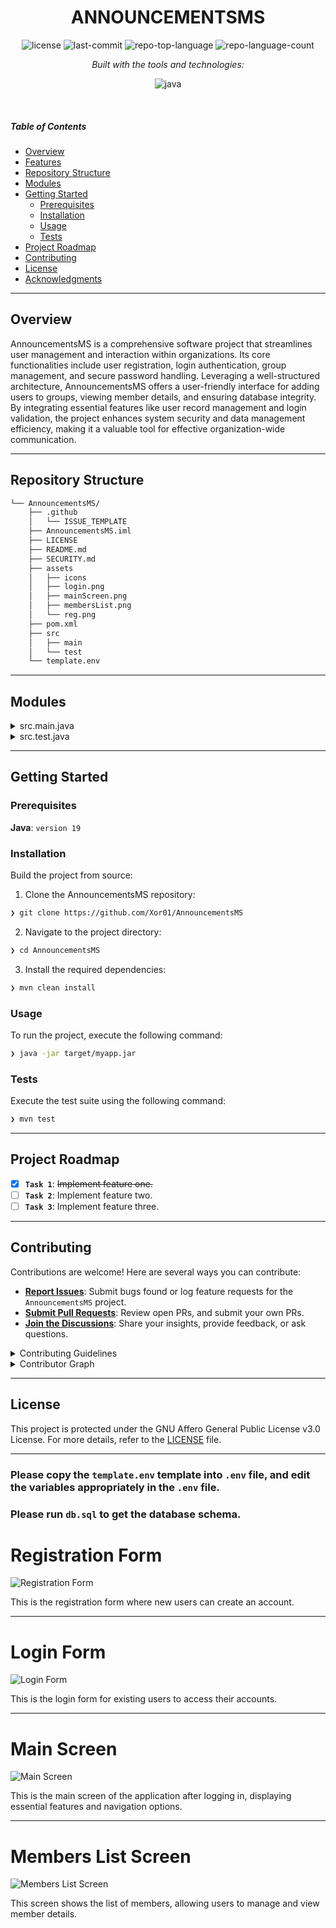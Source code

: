 <p align="center">
    <h1 align="center">ANNOUNCEMENTSMS</h1>
</p>
<p align="center">
	<img src="https://img.shields.io/github/license/Xor01/AnnouncementsMS?style=flat&logo=opensourceinitiative&logoColor=white&color=e2192e" alt="license">
	<img src="https://img.shields.io/github/last-commit/Xor01/AnnouncementsMS?style=flat&logo=git&logoColor=white&color=e2192e" alt="last-commit">
	<img src="https://img.shields.io/github/languages/top/Xor01/AnnouncementsMS?style=flat&color=e2192e" alt="repo-top-language">
	<img src="https://img.shields.io/github/languages/count/Xor01/AnnouncementsMS?style=flat&color=e2192e" alt="repo-language-count">
</p>
<p align="center">
		<em>Built with the tools and technologies:</em>
</p>
<p align="center">
	<img src="https://img.shields.io/badge/java-%23ED8B00.svg?style=flat&logo=openjdk&logoColor=white" alt="java">
</p>

<br>

#####  Table of Contents

- [ Overview](#-overview)
- [ Features](#-features)
- [ Repository Structure](#-repository-structure)
- [ Modules](#-modules)
- [ Getting Started](#-getting-started)
    - [ Prerequisites](#-prerequisites)
    - [ Installation](#-installation)
    - [ Usage](#-usage)
    - [ Tests](#-tests)
- [ Project Roadmap](#-project-roadmap)
- [ Contributing](#-contributing)
- [ License](#-license)
- [ Acknowledgments](#-acknowledgments)

---

##  Overview

AnnouncementsMS is a comprehensive software project that streamlines user management and interaction within organizations. Its core functionalities include user registration, login authentication, group management, and secure password handling. Leveraging a well-structured architecture, AnnouncementsMS offers a user-friendly interface for adding users to groups, viewing member details, and ensuring database integrity. By integrating essential features like user record management and login validation, the project enhances system security and data management efficiency, making it a valuable tool for effective organization-wide communication.

---

##  Repository Structure

```sh
└── AnnouncementsMS/
    ├── .github
    │   └── ISSUE_TEMPLATE
    ├── AnnouncementsMS.iml
    ├── LICENSE
    ├── README.md
    ├── SECURITY.md
    ├── assets
    │   ├── icons
    │   ├── login.png
    │   ├── mainScreen.png
    │   ├── membersList.png
    │   └── reg.png
    ├── pom.xml
    ├── src
    │   ├── main
    │   └── test
    └── template.env
```

---

##  Modules

<details closed><summary>src.main.java</summary>

| File | Summary |
| --- | --- |
| [Register.java](https://github.com/Xor01/AnnouncementsMS/blob/main/src/main/java/Register.java) | Repository Structure```sh└── AnnouncementsMS/ ├──.github │ └── ISSUE_TEMPLATE ├── AnnouncementsMS.iml ├── LICENSE ├── README.md ├── SECURITY.md ├── assets │ ├── icons │ ├── login.png │ ├── mainScreen.png │ ├── membersList.png │ └── reg.png ├── pom.xml ├── src │ ├── main │ └── test └── template.env```---### `src/main/java/Register.java`The `Register` class in this repository provides a user interface for new user registration. It allows users to input their credentials such as username, first name, last name, email, and password. The class handles the registration process involving validation of input fields and interactions with a database. This component contributes to the user registration functionality of the larger AnnouncementsMS application. |
| [Login.java](https://github.com/Xor01/AnnouncementsMS/blob/main/src/main/java/Login.java) | Login Module**The `Login` Java class in this repositorys architecture is responsible for creating a user login interface. It provides fields for users to input their username and password, along with a button to authenticate. The class utilizes Swing components to design and display the login window in a visually appealing manner. By encapsulating the login functionality within this module, the code promotes a structured and modular approach to user authentication within the project. |
| [DBInfo.java](https://github.com/Xor01/AnnouncementsMS/blob/main/src/main/java/DBInfo.java) | Retrieves database connection info securely using dotenv for the AnnouncementsMS repository. It abstracts the URL, username, and password for database access. |
| [AddUserToGroup.java](https://github.com/Xor01/AnnouncementsMS/blob/main/src/main/java/AddUserToGroup.java) | Enables adding users to a group, checking for existing users, and handling constraints via user input. Implements UI interactions for user-friendly experience. |
| [User.java](https://github.com/Xor01/AnnouncementsMS/blob/main/src/main/java/User.java) | The `User.java` file in the `src/main/java` directory of the `AnnouncementsMS` repository defines a class that manages user interactions within the application. It includes functionalities such as handling database connections, displaying tabs for different user groups, and managing user input areas. The file encapsulates user-specific logic and provides a structured approach to user-related operations, enhancing the overall architecture of the repository. |
| [UserRecord.java](https://github.com/Xor01/AnnouncementsMS/blob/main/src/main/java/UserRecord.java) | Generates hashed passwords for user records using a secure hashing algorithm. Enhances security by preventing plaintext storage of passwords in the AnnouncementsMS applications user management system. |
| [ConnectionManager.java](https://github.com/Xor01/AnnouncementsMS/blob/main/src/main/java/ConnectionManager.java) | Facilitates establishing database connections using provided credentials. Centralizes connection logic for easy access across the AnnouncementsMS repository, streamlining database operations. |
| [Main.java](https://github.com/Xor01/AnnouncementsMS/blob/main/src/main/java/Main.java) | Launches the application with a sleek Mac-like theme, initializing the login window. |
| [db.sql](https://github.com/Xor01/AnnouncementsMS/blob/main/src/main/java/db.sql) | Defines database schema and structures for the Announcements Management System. Describes tables, relationships, and data types, enabling efficient data storage and retrieval. Essential for the systems data management functionality. |
| [ListUsersOfAGroup.java](https://github.com/Xor01/AnnouncementsMS/blob/main/src/main/java/ListUsersOfAGroup.java) | Retrieves and displays group members details from the database in a structured list format on a GUI. Supports error handling for SQL exceptions and populates the UI with the member information upon invocation. |
| [PasswordHandler.java](https://github.com/Xor01/AnnouncementsMS/blob/main/src/main/java/PasswordHandler.java) | Calculates SHA-256 hash of passed passwords for secure storage in the AnnouncementsMS system. The `PasswordHandler` class encapsulates password hashing operations, enhancing system security by transforming plaintext passwords into irreversible hashed values. |

</details>

<details closed><summary>src.test.java</summary>

| File | Summary |
| --- | --- |
| [UserGroupTest.java](https://github.com/Xor01/AnnouncementsMS/blob/main/src/test/java/UserGroupTest.java) | Tests user group functionality by adding and removing users in a database group. Handles cases of adding non-member and existing members with error handling. |
| [LoginTest.java](https://github.com/Xor01/AnnouncementsMS/blob/main/src/test/java/LoginTest.java) | Verifies Login functionality with correct, incorrect, and missing credentials, enhancing application security. |
| [RegisterTest.java](https://github.com/Xor01/AnnouncementsMS/blob/main/src/test/java/RegisterTest.java) | Tests user registration functionality with valid and duplicate data in the AnnouncementsMS system. Verifies error handling and database integrity constraints in the Register class. |
| [GroupTest.java](https://github.com/Xor01/AnnouncementsMS/blob/main/src/test/java/GroupTest.java) | Verifies successful creation and deletion of a user group in the AnnouncementsMS system by leveraging database interactions. |

</details>

---

##  Getting Started

###  Prerequisites

**Java**: `version 19`

###  Installation

Build the project from source:

1. Clone the AnnouncementsMS repository:
```sh
❯ git clone https://github.com/Xor01/AnnouncementsMS
```

2. Navigate to the project directory:
```sh
❯ cd AnnouncementsMS
```

3. Install the required dependencies:
```sh
❯ mvn clean install
```

###  Usage

To run the project, execute the following command:

```sh
❯ java -jar target/myapp.jar
```

###  Tests

Execute the test suite using the following command:

```sh
❯ mvn test
```

---

##  Project Roadmap

- [X] **`Task 1`**: <strike>Implement feature one.</strike>
- [ ] **`Task 2`**: Implement feature two.
- [ ] **`Task 3`**: Implement feature three.

---

##  Contributing

Contributions are welcome! Here are several ways you can contribute:

- **[Report Issues](https://github.com/Xor01/AnnouncementsMS/issues)**: Submit bugs found or log feature requests for the `AnnouncementsMS` project.
- **[Submit Pull Requests](https://github.com/Xor01/AnnouncementsMS/blob/main/CONTRIBUTING.md)**: Review open PRs, and submit your own PRs.
- **[Join the Discussions](https://github.com/Xor01/AnnouncementsMS/discussions)**: Share your insights, provide feedback, or ask questions.

<details closed>
<summary>Contributing Guidelines</summary>

1. **Fork the Repository**: Start by forking the project repository to your github account.
2. **Clone Locally**: Clone the forked repository to your local machine using a git client.
   ```sh
   git clone https://github.com/Xor01/AnnouncementsMS
   ```
3. **Create a New Branch**: Always work on a new branch, giving it a descriptive name.
   ```sh
   git checkout -b new-feature-x
   ```
4. **Make Your Changes**: Develop and test your changes locally.
5. **Commit Your Changes**: Commit with a clear message describing your updates.
   ```sh
   git commit -m 'Implemented new feature x.'
   ```
6. **Push to github**: Push the changes to your forked repository.
   ```sh
   git push origin new-feature-x
   ```
7. **Submit a Pull Request**: Create a PR against the original project repository. Clearly describe the changes and their motivations.
8. **Review**: Once your PR is reviewed and approved, it will be merged into the main branch. Congratulations on your contribution!
</details>

<details closed>
<summary>Contributor Graph</summary>
<br>
<p align="left">
   <a href="https://github.com{/Xor01/AnnouncementsMS/}graphs/contributors">
      <img src="https://contrib.rocks/image?repo=Xor01/AnnouncementsMS">
   </a>
</p>
</details>

---

##  License

This project is protected under the GNU Affero General Public License v3.0 License. For more details, refer to the [LICENSE](https://choosealicense.com/licenses/gpl-3.0/) file.

---

### Please copy the <code>template.env</code> template into <code>.env</code> file, and edit the variables appropriately in the <code>.env</code> file.
### Please run <code>db.sql</code> to get the database schema.
# Registration Form
![Registration Form](https://github.com/Xor01/AnnouncementsMS/blob/826616d9952b04ecfb585685b19003c7e8e0bbae/assets/reg.png)

This is the registration form where new users can create an account.

---

# Login Form
![Login Form](https://github.com/Xor01/AnnouncementsMS/blob/826616d9952b04ecfb585685b19003c7e8e0bbae/assets/login.png)

This is the login form for existing users to access their accounts.

---

# Main Screen
![Main Screen](https://github.com/Xor01/AnnouncementsMS/blob/826616d9952b04ecfb585685b19003c7e8e0bbae/assets/mainScreen.png)

This is the main screen of the application after logging in, displaying essential features and navigation options.

---

# Members List Screen
![Members List Screen](https://github.com/Xor01/AnnouncementsMS/blob/826616d9952b04ecfb585685b19003c7e8e0bbae/assets/membersList.png)

This screen shows the list of members, allowing users to manage and view member details.


